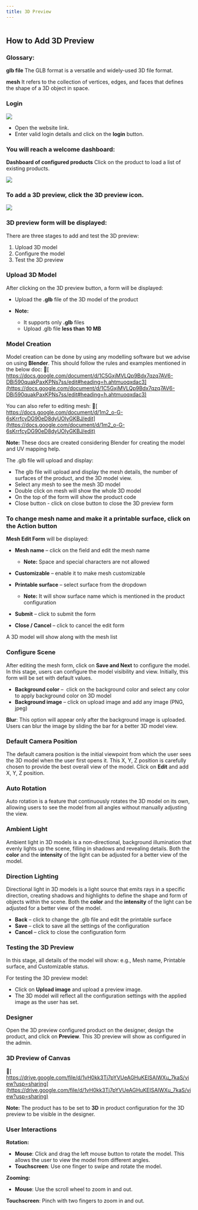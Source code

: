 ```yaml
---
title: 3D Preview
---
```

![](<>)

## **How to Add 3D Preview**

### **Glossary:**

**glb file**
 The GLB format is a versatile and widely-used 3D file format.

**mesh**
 It refers to the collection of vertices, edges, and faces that defines the shape of a 3D object in space.

### **Login**

![](/img/1.png)

* Open the website link.
* Enter valid login details and click on the **login** button.

### **You will reach a welcome dashboard:**

**Dashboard of configured products**
 Click on the product to load a list of existing products.

![](/img/17.png)

### **To add a 3D preview, click the 3D preview icon.**



![](/img/3d-k.png)

### **3D preview form will be displayed:**

There are three stages to add and test the 3D preview:

1. Upload 3D model
2. Configure the model
3. Test the 3D preview

### **Upload 3D Model**

After clicking on the 3D preview button, a form will be displayed:

* Upload the **.glb** file of the 3D model of the product
* **Note:**

  * It supports only **.glb** files
  * Upload .glb file **less than 10 MB**

### **Model Creation**

Model creation can be done by using any modelling software but we advise on using **Blender**. This should follow the rules and examples mentioned in the below doc:
 🔗[ https://docs.google.com/document/d/1C5GxjMVLQp9Bdx7qzq7AV6-DBi590quakPaxKPNs7ss/edit#heading=h.ahtmuoqxdac3](https://docs.google.com/document/d/1C5GxjMVLQp9Bdx7qzq7AV6-DBi590quakPaxKPNs7ss/edit#heading=h.ahtmuoqxdac3)

You can also refer to editing mesh:
 🔗[ https://docs.google.com/document/d/1m2_o-G-6sKrrfcyDG90eD8dyUOlyGKBJ/edit](https://docs.google.com/document/d/1m2_o-G-6sKrrfcyDG90eD8dyUOlyGKBJ/edit)

**Note:** These docs are created considering Blender for creating the model and UV mapping help.

The .glb file will upload and display:

* The glb file will upload and display the mesh details, the number of surfaces of the product, and the 3D model view.
* Select any mesh to see the mesh 3D model 
* Double click on mesh will show the whole 3D model 
* On the top of the form will show the product code 
* Close button - click on close button to close the 3D preview form 

### **To change mesh name and make it a printable surface, click on the Action button**

**Mesh Edit Form** will be displayed:

* **Mesh name** – click on the field and edit the mesh name

  * **Note:** Space and special characters are not allowed
* **Customizable** – enable it to make mesh customizable
* **Printable surface** – select surface from the dropdown

  * **Note:** It will show surface name which is mentioned in the product configuration
* **Submit** – click to submit the form
* **Close / Cancel** – click to cancel the edit form

A 3D model will show along with the mesh list

### **Configure Scene**

After editing the mesh form, click on **Save and Next** to configure the model.
 In this stage, users can configure the model visibility and view. Initially, this form will be set with default values.

* **Background color** –  click on the background color and select any color to apply background color on 3D model 
* **Background image** – click on upload image and add any image (PNG, jpeg) 

**Blur**:
 This option will appear only after the background image is uploaded. Users can blur the image by sliding the bar for a better 3D model view.

### **Default Camera Position**

The default camera position is the initial viewpoint from which the user sees the 3D model when the user first opens it.
 This X, Y, Z position is carefully chosen to provide the best overall view of the model.
 Click on **Edit** and add X, Y, Z position.

### **Auto Rotation**

Auto rotation is a feature that continuously rotates the 3D model on its own, allowing users to see the model from all angles without manually adjusting the view.

### **Ambient Light**

Ambient light in 3D models is a non-directional, background illumination that evenly lights up the scene, filling in shadows and revealing details.
 Both the **color** and the **intensity** of the light can be adjusted for a better view of the model.

### **Direction Lighting**

Directional light in 3D models is a light source that emits rays in a specific direction, creating shadows and highlights to define the shape and form of objects within the scene.
 Both the **color** and the **intensity** of the light can be adjusted for a better view of the model.

* **Back** – click to change the .glb file and edit the printable surface
* **Save** – click to save all the settings of the configuration
* **Cancel** – click to close the configuration form

### **Testing the 3D Preview**

In this stage, all details of the model will show:
 e.g., Mesh name, Printable surface, and Customizable status.

For testing the 3D preview model:

* Click on **Upload image** and upload a preview image.
* The 3D model will reflect all the configuration settings with the applied image as the user has set.

### **Designer**

Open the 3D preview configured product on the designer, design the product, and click on **Preview**.
 This 3D preview will show as configured in the admin.

### **3D Preview of Canvas**

🔗[ https://drive.google.com/file/d/1vH0kk3Tj7pYVUeAGHuKEISAlWXu_7kaS/view?usp=sharing](https://drive.google.com/file/d/1vH0kk3Tj7pYVUeAGHuKEISAlWXu_7kaS/view?usp=sharing)

**Note:** The product has to be set to **3D** in product configuration for the 3D preview to be visible in the designer.

### **User Interactions**

**Rotation:**

* **Mouse**: Click and drag the left mouse button to rotate the model. This allows the user to view the model from different angles.
* **Touchscreen**: Use one finger to swipe and rotate the model.

**Zooming:**

* **Mouse**: Use the scroll wheel to zoom in and out.

**Touchscreen**: Pinch with two fingers to zoom in and out.
